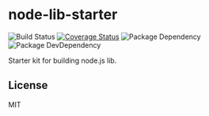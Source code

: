 # node-lib-starter
![Build Status](https://img.shields.io/travis/bornkiller/node-lib-starter/master.svg?style=flat)
[![Coverage Status](https://coveralls.io/repos/github/bornkiller/node-lib-starter/badge.svg?branch=master)](https://coveralls.io/github/bornkiller/node-lib-starter?branch=master)
![Package Dependency](https://david-dm.org/bornkiller/node-lib-starter.svg?style=flat)
![Package DevDependency](https://david-dm.org/bornkiller/node-lib-starter/dev-status.svg?style=flat)

Starter kit for building node.js lib.

## License
MIT
